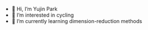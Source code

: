 - 👋 Hi, I’m Yujin Park
- 👀 I’m interested in cycling
- 🌱 I’m currently learning dimension-reduction methods


<!---
yujinp0/yujinp0 is a ✨ special ✨ repository because its `README.md` (this file) appears on your GitHub profile.
You can click the Preview link to take a look at your changes.
--->
